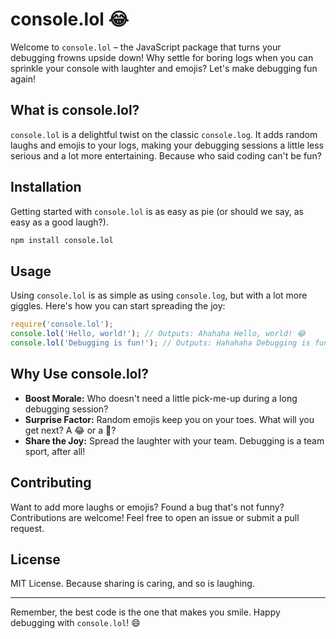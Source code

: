 # console.lol 😂

Welcome to `console.lol` – the JavaScript package that turns your debugging frowns upside down! Why settle for boring logs when you can sprinkle your console with laughter and emojis? Let's make debugging fun again!

## What is console.lol?

`console.lol` is a delightful twist on the classic `console.log`. It adds random laughs and emojis to your logs, making your debugging sessions a little less serious and a lot more entertaining. Because who said coding can't be fun?

## Installation

Getting started with `console.lol` is as easy as pie (or should we say, as easy as a good laugh?).

```bash
npm install console.lol
```

## Usage

Using `console.lol` is as simple as using `console.log`, but with a lot more giggles. Here's how you can start spreading the joy:


```javascript
require('console.lol');
console.lol('Hello, world!'); // Outputs: Ahahaha Hello, world! 😂
console.lol('Debugging is fun!'); // Outputs: Hahahaha Debugging is fun! 🤣
```

## Why Use console.lol?

- **Boost Morale:** Who doesn't need a little pick-me-up during a long debugging session?
- **Surprise Factor:** Random emojis keep you on your toes. What will you get next? A 😂 or a 🤣?
- **Share the Joy:** Spread the laughter with your team. Debugging is a team sport, after all!

## Contributing

Want to add more laughs or emojis? Found a bug that's not funny? Contributions are welcome! Feel free to open an issue or submit a pull request.

## License

MIT License. Because sharing is caring, and so is laughing.

---

Remember, the best code is the one that makes you smile. Happy debugging with `console.lol`! 😄

